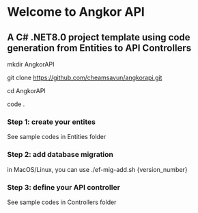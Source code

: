 # Welcome to Angkor API 
## A C# .NET8.0 project template using code generation from Entities to API Controllers

mkdir AngkorAPI

git clone https://github.com/cheamsavun/angkorapi.git

cd AngkorAPI

code .

### Step 1: create your entites
See sample codes in Entities folder

### Step 2: add database migration
in MacOS/Linux, you can use ./ef-mig-add.sh {version_number}

### Step 3: define your API controller
See sample codes in Controllers folder


